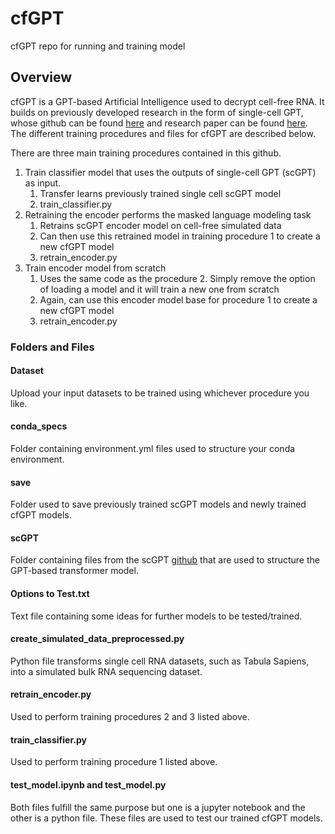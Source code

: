 # cfGPT
cfGPT repo for running and training model

## Overview
cfGPT is a GPT-based Artificial Intelligence used to decrypt cell-free RNA. It builds on previously developed research in the form of single-cell GPT, whose github can be found [here](https://github.com/bowang-lab/scGPT) and research paper can be found [here](https://www.nature.com/articles/s41592-024-02201-0). The different training procedures and files for cfGPT are described below.

There are three main training procedures contained in this github.

1. Train classifier model that uses the outputs of single-cell GPT (scGPT) as input.
   1. Transfer learns previously trained single cell scGPT model
   2. train_classifier.py
2. Retraining the encoder performs the masked language modeling task
   1. Retrains scGPT encoder model on cell-free simulated data
   2. Can then use this retrained model in training procedure 1 to create a new cfGPT model
   3. retrain_encoder.py
3. Train encoder model from scratch
   1. Uses the same code as the procedure 2. Simply remove the option of loading a model and it will train a new one from scratch
   2. Again, can use this encoder model base for procedure 1 to create a new cfGPT model
   3. retrain_encoder.py

### Folders and Files
#### Dataset
Upload your input datasets to be trained using whichever procedure you like.

#### conda_specs
Folder containing environment.yml files used to structure your conda environment.

#### save
Folder used to save previously trained scGPT models and newly trained cfGPT models.

#### scGPT
Folder containing files from the scGPT [github](https://github.com/bowang-lab/scGPT) that are used to structure the GPT-based transformer model.

#### Options to Test.txt
Text file containing some ideas for further models to be tested/trained.

#### create_simulated_data_preprocessed.py
Python file transforms single cell RNA datasets, such as Tabula Sapiens, into a simulated bulk RNA sequencing dataset.

#### retrain_encoder.py
Used to perform training procedures 2 and 3 listed above.

#### train_classifier.py
Used to perform training procedure 1 listed above.

#### test_model.ipynb and test_model.py
Both files fulfill the same purpose but one is a jupyter notebook and the other is a python file. These files are used to test our trained cfGPT models.